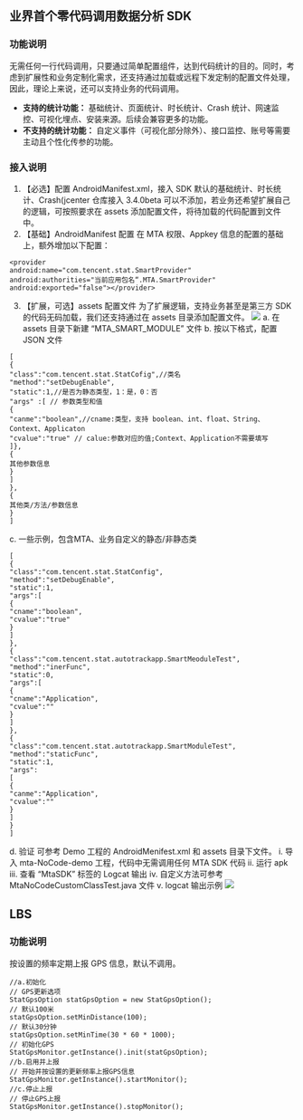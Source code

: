 ## 业界首个零代码调用数据分析 SDK
### 功能说明
无需任何一行代码调用，只要通过简单配置组件，达到代码统计的目的。同时，考虑到扩展性和业务定制化需求，还支持通过加载或远程下发定制的配置文件处理，因此，理论上来说，还可以支持业务的代码调用。
- **支持的统计功能：**
基础统计、页面统计、时长统计、Crash 统计、网速监控、可视化埋点、安装来源。后续会兼容更多的功能。
- **不支持的统计功能：**
自定义事件（可视化部分除外）、接口监控、账号等需要主动且个性化传参的功能。

### 接入说明
1. 【必选】配置 AndroidManifest.xml，接入 SDK 默认的基础统计、时长统计、Crash(jcenter 仓库接入 3.4.0beta 可以不添加，若业务还希望扩展自己的逻辑，可按照要求在 assets 添加配置文件，将待加载的代码配置到文件中。
2.  【基础】AndroidManifest 配置
在 MTA 权限、Appkey 信息的配置的基础上，额外增加以下配置：
```
<provider
android:name="com.tencent.stat.SmartProvider"
android:authorities="当前应用包名“.MTA.SmartProvider"
android:exported="false"></provider>
```
3. 【扩展，可选】assets 配置文件
为了扩展逻辑，支持业务甚至是第三方 SDK 的代码无码加载，我们还支持通过在 assets 目录添加配置文件。
![](http://imgcache.tcecqpoc.fsphere.cn/image/main.qcloudimg.com/raw/c3b50751d87f384ed302236c71991323.jpg)
a. 在 assets 目录下新建 “MTA_SMART_MODULE” 文件
b. 按以下格式，配置 JSON 文件
```
[
{
"class":"com.tencent.stat.StatCofig",//类名
"method":"setDebugEnable",
"static":1,//是否为静态类型，1：是，0：否
"args" :[ // 参数类型和值
{
"canme":"boolean",//cname:类型，支持 boolean、int、float、String、Context、Applicaton
"cvalue":"true" // calue:参数对应的值;Context、Application不需要填写
]},
{
其他参数信息
}
]
},
{
其他类/方法/参数信息
}
]
```
c. 一些示例，包含MTA、业务自定义的静态/非静态类
```
[
{
"class":"com.tencent.stat.StatConfig",
"method":"setDebugEnable",
"static":1,
"args":[
{
"cname":"boolean",
"cvalue":"true"
}
]
},
{
"class":"com.tencent.stat.autotrackapp.SmartMeoduleTest",
"method":"inerFunc",
"static":0,
"args":[
{
"cname":"Application",
"cvalue":""
}
]
},
{
"class":"com.tencent.stat.autotrackapp.SmartModuleTest",
"method":"staticFunc",
"static":1,
"args":
[
{
"canme":"Application",
"cvalue":""
}
]
}
]
```
d. 验证
可参考 Demo 工程的 AndroidMenifest.xml 和 assets 目录下文件。
  i. 导入 mta-NoCode-demo 工程，代码中无需调用任何 MTA SDK 代码
  ii. 运行 apk
  iii. 查看 “MtaSDK” 标签的 Logcat 输出
  iv. 自定义方法可参考 MtaNoCodeCustomClassTest.java 文件
  v. logcat 输出示例
![](http://imgcache.tcecqpoc.fsphere.cn/image/main.qcloudimg.com/raw/12bcc89ef43f1ef0d53e7940cd9ee9a8.jpg)

## LBS
### 功能说明
按设置的频率定期上报 GPS 信息，默认不调用。
```
//a.初始化
// GPS更新选项
StatGpsOption statGpsOption = new StatGpsOption();
// 默认100米
statGpsOption.setMinDistance(100);
// 默认30分钟
statGpsOption.setMinTime(30 * 60 * 1000);
// 初始化GPS
StatGpsMonitor.getInstance().init(statGpsOption);
//b.启用并上报
// 开始并按设置的更新频率上报GPS信息
StatGpsMonitor.getInstance().startMonitor();
//c.停止上报
// 停止GPS上报
StatGpsMonitor.getInstance().stopMonitor();
```
